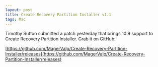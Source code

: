 ```yaml
---
layout: post
title: Create Recovery Partition Installer v1.1
tags: Mac
---
```


Timothy Sutton submitted a patch yesterday that brings 10.9 support to Create Recovery Partition Installer. Grab it on GitHub:

  [https://github.com/MagerValp/Create-Recovery-Partition-Installer/releases](https://github.com/MagerValp/Create-Recovery-Partition-Installer/releases)
